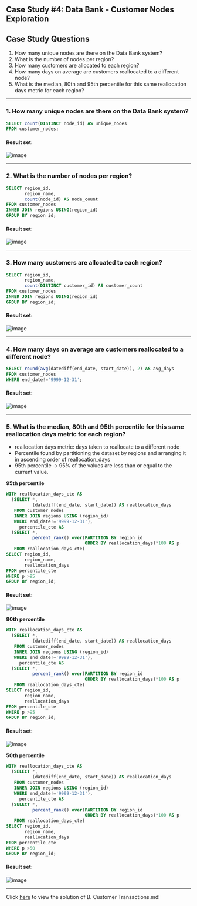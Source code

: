 ##  Case Study #4: Data Bank - Customer Nodes Exploration

## Case Study Questions

1. How many unique nodes are there on the Data Bank system?
2. What is the number of nodes per region?
3. How many customers are allocated to each region?
4. How many days on average are customers reallocated to a different node?
5. What is the median, 80th and 95th percentile for this same reallocation days metric for each region?

***

###  1. How many unique nodes are there on the Data Bank system?

```sql
SELECT count(DISTINCT node_id) AS unique_nodes
FROM customer_nodes;
``` 
	
#### Result set:
![image](https://user-images.githubusercontent.com/77529445/165895245-c6b15626-c023-4d1a-9aaa-43cf8d3f1878.png)

***

###  2. What is the number of nodes per region?

```sql
SELECT region_id,
       region_name,
       count(node_id) AS node_count
FROM customer_nodes
INNER JOIN regions USING(region_id)
GROUP BY region_id;
``` 
	
#### Result set:
![image](https://user-images.githubusercontent.com/77529445/165895305-a8e9c09d-b2ea-4377-9f5f-a9d14c7d14e8.png)

***

###  3. How many customers are allocated to each region?

```sql
SELECT region_id,
       region_name,
       count(DISTINCT customer_id) AS customer_count
FROM customer_nodes
INNER JOIN regions USING(region_id)
GROUP BY region_id;
``` 
	
#### Result set:
![image](https://user-images.githubusercontent.com/77529445/165895370-9639af80-4f0b-45c7-8063-6faa3beafc55.png)

***

###  4. How many days on average are customers reallocated to a different node?

```sql
SELECT round(avg(datediff(end_date, start_date)), 2) AS avg_days
FROM customer_nodes
WHERE end_date!='9999-12-31';
``` 
	
#### Result set:
![image](https://user-images.githubusercontent.com/77529445/165895454-321fad36-bd71-442f-a7a3-ab99e8749151.png)

***

###  5. What is the median, 80th and 95th percentile for this same reallocation days metric for each region?
- reallocation days metric: days taken to reallocate to a different node
- Percentile found by partitioning the dataset by regions and arranging it in ascending order of reallocation_days
- 95th percentile -> 95% of the values are less than or equal to the current value.


**95th percentile**
```sql
WITH reallocation_days_cte AS
  (SELECT *,
          (datediff(end_date, start_date)) AS reallocation_days
   FROM customer_nodes
   INNER JOIN regions USING (region_id)
   WHERE end_date!='9999-12-31'),
     percentile_cte AS
  (SELECT *,
          percent_rank() over(PARTITION BY region_id
                              ORDER BY reallocation_days)*100 AS p
   FROM reallocation_days_cte)
SELECT region_id,
       region_name,
       reallocation_days
FROM percentile_cte
WHERE p >95
GROUP BY region_id;
``` 
	
#### Result set:
![image](https://user-images.githubusercontent.com/77529445/167305418-be293295-3379-4f88-ad26-4324832d04ff.png)


**80th percentile**
```sql
WITH reallocation_days_cte AS
  (SELECT *,
          (datediff(end_date, start_date)) AS reallocation_days
   FROM customer_nodes
   INNER JOIN regions USING (region_id)
   WHERE end_date!='9999-12-31'),
     percentile_cte AS
  (SELECT *,
          percent_rank() over(PARTITION BY region_id
                              ORDER BY reallocation_days)*100 AS p
   FROM reallocation_days_cte)
SELECT region_id,
       region_name,
       reallocation_days
FROM percentile_cte
WHERE p >95
GROUP BY region_id;
``` 
	
#### Result set:
![image](https://user-images.githubusercontent.com/77529445/167305462-ed0ae44f-14a8-497a-8a77-275784464e6b.png)


**50th percentile**
```sql
WITH reallocation_days_cte AS
  (SELECT *,
          (datediff(end_date, start_date)) AS reallocation_days
   FROM customer_nodes
   INNER JOIN regions USING (region_id)
   WHERE end_date!='9999-12-31'),
     percentile_cte AS
  (SELECT *,
          percent_rank() over(PARTITION BY region_id
                              ORDER BY reallocation_days)*100 AS p
   FROM reallocation_days_cte)
SELECT region_id,
       region_name,
       reallocation_days
FROM percentile_cte
WHERE p >50
GROUP BY region_id;
``` 
	
#### Result set:
![image](https://user-images.githubusercontent.com/77529445/167305484-9721af81-a887-4e64-9b1a-81e41862d323.png)


***


Click [here](https://github.com/yugal-14/Danny-SQL-Challenge-Week-4/blob/main/B.%20Customer%20Transactions.README.MD
) to view the solution of B. Customer Transactions.md!
